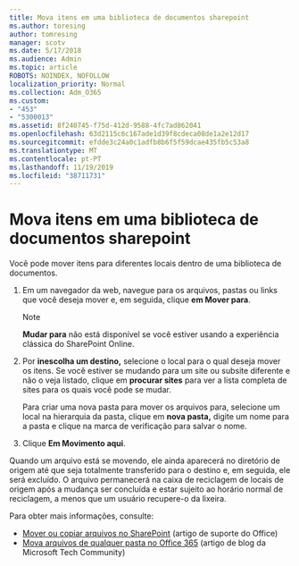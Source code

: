 ```yaml
---
title: Mova itens em uma biblioteca de documentos sharepoint
ms.author: toresing
author: tomresing
manager: scotv
ms.date: 5/17/2018
ms.audience: Admin
ms.topic: article
ROBOTS: NOINDEX, NOFOLLOW
localization_priority: Normal
ms.collection: Adm_O365
ms.custom:
- "453"
- "5300013"
ms.assetid: 8f240745-f75d-412d-9588-4fc7ad862041
ms.openlocfilehash: 63d2115c6c167ade1d39f8cdeca08de1a2e12d17
ms.sourcegitcommit: efdde3c24a0c1adfb8b6f5f59dcae435fb5c53a8
ms.translationtype: MT
ms.contentlocale: pt-PT
ms.lasthandoff: 11/19/2019
ms.locfileid: "38711731"
---
```

# <a name="move-items-in-a-sharepoint-document-library"></a>Mova itens em uma biblioteca de documentos sharepoint

Você pode mover itens para diferentes locais dentro de uma biblioteca de documentos.
  
1. Em um navegador da web, navegue para os arquivos, pastas ou links que você deseja mover e, em seguida, clique **em Mover para**.

    > [!NOTE]
    > **Mudar para** não está disponível se você estiver usando a experiência clássica do SharePoint Online.
  
2. Por **inescolha um destino,** selecione o local para o qual deseja mover os itens. Se você estiver se mudando para um site ou subsite diferente e não o veja listado, clique em **procurar sites** para ver a lista completa de sites para os quais você pode se mudar.

    Para criar uma nova pasta para mover os arquivos para, selecione um local na hierarquia da pasta, clique em **nova pasta,** digite um nome para a pasta e clique na marca de verificação para salvar o nome.

3. Clique **Em Movimento aqui**.

 Quando um arquivo está se movendo, ele ainda aparecerá no diretório de origem até que seja totalmente transferido para o destino e, em seguida, ele será excluído. O arquivo permanecerá na caixa de reciclagem de locais de origem após a mudança ser concluída e estar sujeito ao horário normal de reciclagem, a menos que um usuário recupere-o da lixeira.

Para obter mais informações, consulte:

 - [Mover ou copiar arquivos no SharePoint](https://support.office.com/article/move-or-copy-files-in-sharepoint-00e2f483-4df3-46be-a861-1f5f0c1a87bc) (artigo de suporte do Office)
 - [Mova arquivos de qualquer pasta no Office 365](https://techcommunity.microsoft.com/t5/Microsoft-SharePoint-Blog/Now-move-files-anywhere-in-Office-365-SharePoint-and-OneDrive/ba-p/146973) (artigo de blog da Microsoft Tech Community) 